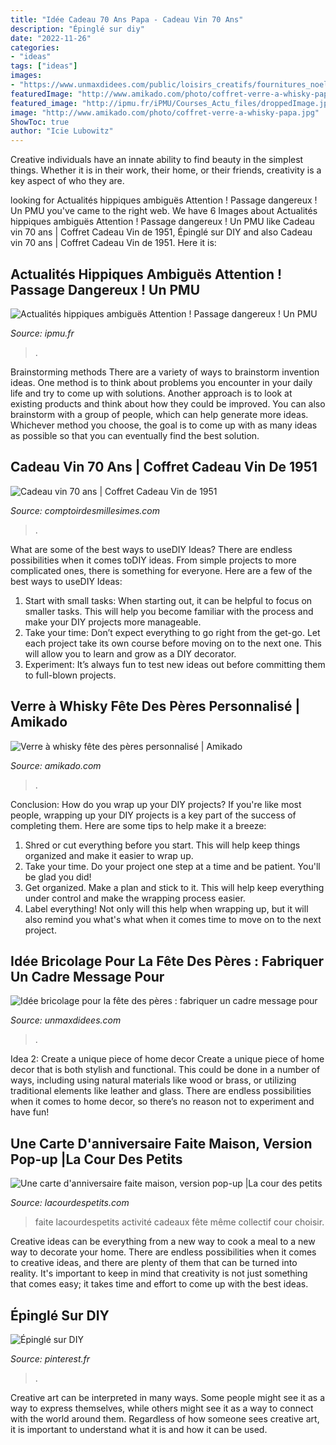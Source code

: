 ```yaml
---
title: "Idée Cadeau 70 Ans Papa - Cadeau Vin 70 Ans"
description: "Épinglé sur diy"
date: "2022-11-26"
categories:
- "ideas"
tags: ["ideas"]
images:
- "https://www.unmaxdidees.com/public/loisirs_creatifs/fournitures_noel/2018/.idee_bricolage_fete_des_peres_facile_m.jpg"
featuredImage: "http://www.amikado.com/photo/coffret-verre-a-whisky-papa.jpg"
featured_image: "http://ipmu.fr/iPMU/Courses_Actu_files/droppedImage.jpg"
image: "http://www.amikado.com/photo/coffret-verre-a-whisky-papa.jpg"
ShowToc: true
author: "Icie Lubowitz"
---
```



Creative individuals have an innate ability to find beauty in the simplest things. Whether it is in their work, their home, or their friends, creativity is a key aspect of who they are.

	

		
looking for Actualités hippiques ambiguës Attention ! Passage dangereux ! Un PMU you've came to the right web. We have 6 Images about Actualités hippiques ambiguës Attention ! Passage dangereux ! Un PMU like Cadeau vin 70 ans | Coffret Cadeau Vin de 1951, Épinglé sur DIY and also Cadeau vin 70 ans | Coffret Cadeau Vin de 1951. Here it is:
		
    
## Actualités Hippiques Ambiguës Attention ! Passage Dangereux ! Un PMU

<img loading=lazy src="http://ipmu.fr/iPMU/Courses_Actu_files/droppedImage.jpg" onerror="this.onerror=null;this.src='https://tse1.mm.bing.net/th?id=OIP.0TeAmlBcBejPD_sXjln5hwAAAA&amp;pid=15.1';" alt="Actualités hippiques ambiguës Attention ! Passage dangereux ! Un PMU">

_Source: ipmu.fr_

>. 

	

Brainstorming methods
There are a variety of ways to brainstorm invention ideas. One method is to think about problems you encounter in your daily life and try to come up with solutions. Another approach is to look at existing products and think about how they could be improved. You can also brainstorm with a group of people, which can help generate more ideas. Whichever method you choose, the goal is to come up with as many ideas as possible so that you can eventually find the best solution.

    
## Cadeau Vin 70 Ans | Coffret Cadeau Vin De 1951

<img loading=lazy src="https://www.comptoirdesmillesimes.com/blog/wp-content/uploads/2019/07/cadeau-homme-vin.jpg" onerror="this.onerror=null;this.src='https://tse1.mm.bing.net/th?id=OIP.OfhKVbQo1VFH_19cx54JIwHaC9&amp;pid=15.1';" alt="Cadeau vin 70 ans | Coffret Cadeau Vin de 1951">

_Source: comptoirdesmillesimes.com_

>. 

	

What are some of the best ways to useDIY Ideas?
There are endless possibilities when it comes toDIY ideas. From simple projects to more complicated ones, there is something for everyone. Here are a few of the best ways to useDIY Ideas: 
1. Start with small tasks: When starting out, it can be helpful to focus on smaller tasks. This will help you become familiar with the process and make your DIY projects more manageable. 
2. Take your time: Don’t expect everything to go right from the get-go. Let each project take its own course before moving on to the next one. This will allow you to learn and grow as a DIY decorator. 
3. Experiment: It’s always fun to test new ideas out before committing them to full-blown projects.

    
## Verre à Whisky Fête Des Pères Personnalisé | Amikado

<img loading=lazy src="http://www.amikado.com/photo/coffret-verre-a-whisky-papa.jpg" onerror="this.onerror=null;this.src='https://tse3.mm.bing.net/th?id=OIP.ReAv2U6f4Kvqou3dIb3MLgHaHa&amp;pid=15.1';" alt="Verre à whisky fête des pères personnalisé | Amikado">

_Source: amikado.com_

>. 

	

Conclusion: How do you wrap up your DIY projects?
If you're like most people, wrapping up your DIY projects is a key part of the success of completing them. Here are some tips to help make it a breeze:
1) Shred or cut everything before you start. This will help keep things organized and make it easier to wrap up.
2) Take your time. Do your project one step at a time and be patient. You'll be glad you did!
3) Get organized. Make a plan and stick to it. This will help keep everything under control and make the wrapping process easier.
4) Label everything! Not only will this help when wrapping up, but it will also remind you what's what when it comes time to move on to the next project.

    
## Idée Bricolage Pour La Fête Des Pères : Fabriquer Un Cadre Message Pour

<img loading=lazy src="https://www.unmaxdidees.com/public/loisirs_creatifs/fournitures_noel/2018/.idee_bricolage_fete_des_peres_facile_m.jpg" onerror="this.onerror=null;this.src='https://tse3.mm.bing.net/th?id=OIP.iOSI2RocGM6BAD039Z6qnAAAAA&amp;pid=15.1';" alt="Idée bricolage pour la fête des pères : fabriquer un cadre message pour">

_Source: unmaxdidees.com_

>. 

	

Idea 2: Create a unique piece of home decor
Create a unique piece of home decor that is both stylish and functional. This could be done in a number of ways, including using natural materials like wood or brass, or utilizing traditional elements like leather and glass. There are endless possibilities when it comes to home decor, so there’s no reason not to experiment and have fun!

    
## Une Carte D&#039;anniversaire Faite Maison, Version Pop-up |La Cour Des Petits

<img loading=lazy src="https://www.lacourdespetits.com/wp-content/uploads/2014/12/Carte-pop-up-Noel-anniversaire-fait-maison.jpg" onerror="this.onerror=null;this.src='https://tse3.mm.bing.net/th?id=OIP.cLVXnl94WRiZJQ0dey8uRAHaF4&amp;pid=15.1';" alt="Une carte d&#039;anniversaire faite maison, version pop-up |La cour des petits">

_Source: lacourdespetits.com_

>faite lacourdespetits activité cadeaux fête même collectif cour choisir. 

	

Creative ideas can be everything from a new way to cook a meal to a new way to decorate your home. There are endless possibilities when it comes to creative ideas, and there are plenty of them that can be turned into reality. It's important to keep in mind that creativity is not just something that comes easy; it takes time and effort to come up with the best ideas.

    
## Épinglé Sur DIY

<img loading=lazy src="https://i.pinimg.com/736x/3a/34/57/3a345769784c2d30713c3cea947e945f--le-blog.jpg" onerror="this.onerror=null;this.src='https://tse4.mm.bing.net/th?id=OIP.BCI0CPJl7NbWhV5I41kOUwHaFj&amp;pid=15.1';" alt="Épinglé sur DIY">

_Source: pinterest.fr_

>. 

	

Creative art can be interpreted in many ways. Some people might see it as a way to express themselves, while others might see it as a way to connect with the world around them. Regardless of how someone sees creative art, it is important to understand what it is and how it can be used.

